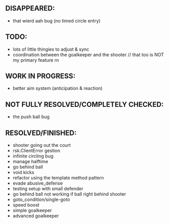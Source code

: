 ## DISAPPEARED:
- that wierd aah bug (no timed circle entry)

## TODO:
- lots of little thingies to adjust & sync
- coordination between the goalkeeper and the shooter // that too is NOT my primary feature rn 

## WORK IN PROGRESS:
- better aim system (anticipation & reaction)

## NOT FULLY RESOLVED/COMPLETELY CHECKED:
- the push ball bug

## RESOLVED/FINISHED:
- shooter going out the court
- rsk.ClientError gestion
- infinite circling bug
- manage halftime
- go behind ball
- void kicks
- refactor using the template method pattern
- evade abusive_defense
- testing setup with small defender
- go behind ball not working if ball right behind shooter
- goto_condition/single-goto
- speed boost
- simple goalkeeper
- advanced goalkeeper
